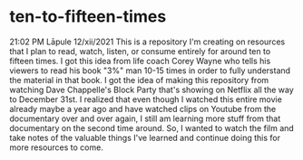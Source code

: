 # ten-to-fifteen-times
21:02 PM Lāpule 12/xii/2021 This is a repository I'm creating on resources that I plan to read, watch, listen, or consume entirely for around ten to fifteen times. I got this idea from life coach Corey Wayne who tells his viewers to read his book "3%" man 10-15 times in order to fully understand the material in that book. I got the idea of making this repository from watching Dave Chappelle's Block Party that's showing on Netflix all the way to December 31st. I realized that even though I watched this entire movie already maybe a year ago and have watched clips on Youtube from the documentary over and over again, I still am learning more stuff from that documentary on the second time around. So, I wanted to watch the film and take notes of the valuable things I've learned and continue doing this for more resources to come.
